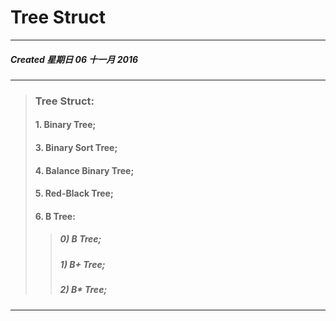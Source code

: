 # Tree Struct
___
##### Created 星期日 06 十一月 2016
___

>### Tree Struct:
>####	1. Binary Tree;
>####	3. Binary Sort Tree;
>####	4. Balance Binary Tree;
>####	5. Red-Black Tree;
>####	6. B Tree:
  > >##### 0) B  Tree; 
  > >##### 1) B+ Tree;
  > >##### 2) B* Tree;
___
